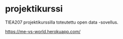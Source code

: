 # projektikurssi
TIEA207 projektikurssilla toteutettu open data -sovellus.

https://me-vs-world.herokuapp.com/
